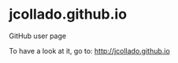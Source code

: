 jcollado.github.io
==================

GitHub user page

To have a look at it, go to:
http://jcollado.github.io
